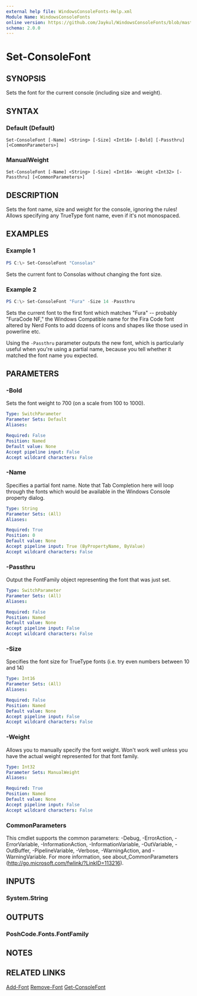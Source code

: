 ```yaml
---
external help file: WindowsConsoleFonts-Help.xml
Module Name: WindowsConsoleFonts
online version: https://github.com/Jaykul/WindowsConsoleFonts/blob/master/Docs/Set-ConsoleFont.md
schema: 2.0.0
---
```


# Set-ConsoleFont

## SYNOPSIS
Sets the font for the current console (including size and weight).

## SYNTAX

### Default (Default)
```
Set-ConsoleFont [-Name] <String> [-Size] <Int16> [-Bold] [-Passthru] [<CommonParameters>]
```

### ManualWeight
```
Set-ConsoleFont [-Name] <String> [-Size] <Int16> -Weight <Int32> [-Passthru] [<CommonParameters>]
```

## DESCRIPTION
Sets the font name, size and weight for the console, ignoring the rules! Allows specifying any TrueType font name, even if it's not monospaced.

## EXAMPLES

### Example 1
```powershell
PS C:\> Set-ConsoleFont "Consolas"
```

Sets the current font to Consolas without changing the font size.

### Example 2
```powershell
PS C:\> Set-ConsoleFont "Fura" -Size 14 -Passthru
```

Sets the current font to the first font which matches "Fura" -- probably "FuraCode NF," the Windows Compatible name for the Fira Code font altered by Nerd Fonts to add dozens of icons and shapes like those used in powerline etc.

Using the `-Passthru` parameter outputs the new font, which is particularly useful when you're using a partial name, because you tell whether it matched the font name you expected.

## PARAMETERS

### -Bold
Sets the font weight to 700 (on a scale from 100 to 1000).

```yaml
Type: SwitchParameter
Parameter Sets: Default
Aliases:

Required: False
Position: Named
Default value: None
Accept pipeline input: False
Accept wildcard characters: False
```

### -Name
Specifies a partial font name. Note that Tab Completion here will loop through the fonts which would be available in the Windows Console property dialog.

```yaml
Type: String
Parameter Sets: (All)
Aliases:

Required: True
Position: 0
Default value: None
Accept pipeline input: True (ByPropertyName, ByValue)
Accept wildcard characters: False
```

### -Passthru
Output the FontFamily object representing the font that was just set.

```yaml
Type: SwitchParameter
Parameter Sets: (All)
Aliases:

Required: False
Position: Named
Default value: None
Accept pipeline input: False
Accept wildcard characters: False
```

### -Size
Specifies the font size for TrueType fonts (i.e. try even numbers between 10 and 14)

```yaml
Type: Int16
Parameter Sets: (All)
Aliases:

Required: False
Position: Named
Default value: None
Accept pipeline input: False
Accept wildcard characters: False
```

### -Weight
Allows you to manually specify the font weight. Won't work well unless you have the actual weight represented for that font family.

```yaml
Type: Int32
Parameter Sets: ManualWeight
Aliases:

Required: True
Position: Named
Default value: None
Accept pipeline input: False
Accept wildcard characters: False
```

### CommonParameters
This cmdlet supports the common parameters: -Debug, -ErrorAction, -ErrorVariable, -InformationAction, -InformationVariable, -OutVariable, -OutBuffer, -PipelineVariable, -Verbose, -WarningAction, and -WarningVariable.
For more information, see about_CommonParameters (http://go.microsoft.com/fwlink/?LinkID=113216).

## INPUTS

### System.String

## OUTPUTS

### PoshCode.Fonts.FontFamily

## NOTES

## RELATED LINKS
[Add-Font](Add-Font)
[Remove-Font](Remove-Font)
[Get-ConsoleFont](Get-ConsoleFont)
